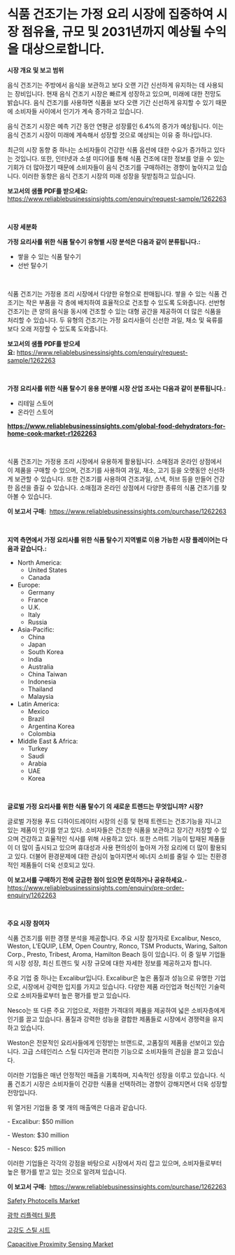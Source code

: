 <p><h1>식품 건조기는 가정 요리 시장에 집중하여 시장 점유율, 규모 및 2031년까지 예상될 수익을 대상으로합니다.</h1></p><p><strong>시장 개요 및 보고 범위</strong></p>
<p><p>음식 건조기는 주방에서 음식을 보관하고 보다 오랜 기간 신선하게 유지하는 데 사용되는 장비입니다. 현재 음식 건조기 시장은 빠르게 성장하고 있으며, 미래에 대한 전망도 밝습니다. 음식 건조기를 사용하면 식품을 보다 오랜 기간 신선하게 유지할 수 있기 때문에 소비자들 사이에서 인기가 계속 증가하고 있습니다.</p><p>음식 건조기 시장은 예측 기간 동안 연평균 성장률인 6.4%의 증가가 예상됩니다. 이는 음식 건조기 시장이 미래에 계속해서 성장할 것으로 예상되는 이유 중 하나입니다.</p><p>최근의 시장 동향 중 하나는 소비자들이 건강한 식품 옵션에 대한 수요가 증가하고 있다는 것입니다. 또한, 인터넷과 소셜 미디어를 통해 식품 건조에 대한 정보를 얻을 수 있는 기회가 더 많아졌기 때문에 소비자들이 음식 건조기를 구매하려는 경향이 높아지고 있습니다. 이러한 동향은 음식 건조기 시장의 미래 성장을 뒷받침하고 있습니다.</p></p>
<p><strong>보고서의 샘플 PDF를 받으세요:</strong> <a href="https://www.reliablebusinessinsights.com/enquiry/request-sample/1262263">https://www.reliablebusinessinsights.com/enquiry/request-sample/1262263</a></p>
<p>&nbsp;</p>
<p><strong>시장 세분화</strong></p>
<p><strong>가정 요리사를 위한 식품 탈수기 유형별 시장 분석은 다음과 같이 분류됩니다.:</strong></p>
<p><ul><li>쌓을 수 있는 식품 탈수기</li><li>선반 탈수기</li></ul></p>
<p>&nbsp;</p>
<p><p>식품 건조기는 가정용 조리 시장에서 다양한 유형으로 판매됩니다. 쌓을 수 있는 식품 건조기는 작은 부품을 각 층에 배치하여 효율적으로 건조할 수 있도록 도와줍니다. 선반형 건조기는 큰 양의 음식을 동시에 건조할 수 있는 대형 공간을 제공하여 더 많은 식품을 처리할 수 있습니다. 두 유형의 건조기는 가정 요리사들이 신선한 과일, 채소 및 육류를 보다 오래 저장할 수 있도록 도와줍니다.</p></p>
<p><strong>보고서의 샘플 PDF를 받으세요:</strong>&nbsp;<a href="https://www.reliablebusinessinsights.com/enquiry/request-sample/1262263">https://www.reliablebusinessinsights.com/enquiry/request-sample/1262263</a></p>
<p>&nbsp;</p>
<p><strong> 가정 요리사를 위한 식품 탈수기 응용 분야별 시장 산업 조사는 다음과 같이 분류됩니다.:</strong></p>
<p><ul><li>리테일 스토어</li><li>온라인 스토어</li></ul></p>
<p><strong><a href="https://www.reliablebusinessinsights.com/global-food-dehydrators-for-home-cook-market-r1262263">https://www.reliablebusinessinsights.com/global-food-dehydrators-for-home-cook-market-r1262263</a></strong></p>
<p>&nbsp;</p>
<p><p>식품 건조기는 가정용 조리 시장에서 유용하게 활용됩니다. 소매점과 온라인 상점에서 이 제품을 구매할 수 있으며, 건조기를 사용하여 과일, 채소, 고기 등을 오랫동안 신선하게 보관할 수 있습니다. 또한 건조기를 사용하여 건조과일, 스낵, 허브 등을 만들어 건강한 옵션을 즐길 수 있습니다. 소매점과 온라인 상점에서 다양한 종류의 식품 건조기를 찾아볼 수 있습니다.</p></p>
<p><strong>이 보고서 구매:</strong>&nbsp; <a href="https://www.reliablebusinessinsights.com/purchase/1262263">https://www.reliablebusinessinsights.com/purchase/1262263</a></p>
<p>&nbsp;</p>
<p><strong>지역 측면에서 가정 요리사를 위한 식품 탈수기 지역별로 이용 가능한 시장 플레이어는 다음과 같습니다.:</strong></p>
<p><ul>
    <li>
        North America:
        <ul>
            <li>United States</li>
            <li>Canada</li>
        </ul>
    </li>
    <li>
        Europe:
        <ul>
            <li>Germany</li>
            <li>France</li>
            <li>U.K.</li>
            <li>Italy</li>
            <li>Russia</li>
        </ul>
    </li>
    <li>
        Asia-Pacific:
        <ul>
            <li>China</li>
            <li>Japan</li>
            <li>South Korea</li>
            <li>India</li>
            <li>Australia</li>
            <li>China Taiwan</li>
            <li>Indonesia</li>
            <li>Thailand</li>
            <li>Malaysia</li>
        </ul>
    </li>
    <li>
        Latin America:
        <ul>
            <li>Mexico</li>
            <li>Brazil</li>
            <li>Argentina Korea</li>
            <li>Colombia</li>
        </ul>
    </li>
    <li>
        Middle East & Africa:
        <ul>
            <li>Turkey</li>
            <li>Saudi</li>
            <li>Arabia</li>
            <li>UAE</li>
            <li>Korea</li>
        </ul>
    </li>
    </ul></p>
<p>&nbsp;</p>
<p><strong>글로벌 가정 요리사를 위한 식품 탈수기 의 새로운 트렌드는 무엇입니까? 시장?</strong></p>
<p><p>글로벌 가정용 푸드 디하이드레이터 시장의 신흥 및 현재 트렌드는 건조기능을 지니고 있는 제품이 인기를 얻고 있다. 소비자들은 건조한 식품을 보관하고 장기간 저장할 수 있으며 건강하고 효율적인 식사를 위해 사용하고 있다. 또한 스마트 기능이 탑재된 제품들이 더 많이 출시되고 있으며 휴대성과 사용 편의성이 높아져 가정 요리에 더 많이 활용되고 있다. 더불어 환경문제에 대한 관심이 높아지면서 에너지 소비를 줄일 수 있는 친환경적인 제품들이 더욱 선호되고 있다.</p></p>
<p><strong>이 보고서를 구매하기 전에 궁금한 점이 있으면 문의하거나 공유하세요.</strong>- <a href="https://www.reliablebusinessinsights.com/enquiry/pre-order-enquiry/1262263">https://www.reliablebusinessinsights.com/enquiry/pre-order-enquiry/1262263</a></p>
<p>&nbsp;</p>
<p><strong>주요 시장 참여자</strong></p>
<p><p>식품 건조기를 위한 경쟁 분석을 제공합니다. 주요 시장 참가자로 Excalibur, Nesco, Weston, L’EQUIP, LEM, Open Country, Ronco, TSM Products, Waring, Salton Corp., Presto, Tribest, Aroma, Hamilton Beach 등이 있습니다. 이 중 일부 기업들의 시장 성장, 최신 트렌드 및 시장 규모에 대한 자세한 정보를 제공하고자 합니다.</p><p>주요 기업 중 하나는 Excalibur입니다. Excalibur은 높은 품질과 성능으로 유명한 기업으로, 시장에서 강력한 입지를 가지고 있습니다. 다양한 제품 라인업과 혁신적인 기술력으로 소비자들로부터 높은 평가를 받고 있습니다.</p><p>Nesco는 또 다른 주요 기업으로, 저렴한 가격대의 제품을 제공하여 넓은 소비자층에게 인기를 끌고 있습니다. 품질과 강력한 성능을 결합한 제품들로 시장에서 경쟁력을 유지하고 있습니다.</p><p>Weston은 전문적인 요리사들에게 인정받는 브랜드로, 고품질의 제품을 선보이고 있습니다. 고급 스테인리스 스틸 디자인과 편리한 기능으로 소비자들의 관심을 끌고 있습니다.</p><p>이러한 기업들은 매년 안정적인 매출을 기록하며, 지속적인 성장을 이루고 있습니다. 식품 건조기 시장은 소비자들이 건강한 식품을 선택하려는 경향이 강해지면서 더욱 성장할 전망입니다.</p><p>위 열거된 기업들 중 몇 개의 매출액은 다음과 같습니다.</p><p>- Excalibur: $50 million</p><p>- Weston: $30 million</p><p>- Nesco: $25 million</p><p>이러한 기업들은 각각의 강점을 바탕으로 시장에서 자리 잡고 있으며, 소비자들로부터 높은 평가를 받고 있는 것으로 알려져 있습니다.</p></p>
<p><strong>이 보고서 구매:</strong>&nbsp;&nbsp;<a href="https://www.reliablebusinessinsights.com/purchase/1262263">https://www.reliablebusinessinsights.com/purchase/1262263</a></p>
<p><p><a href="https://issuu.com/reportprime-2/docs/safety-photocells-market-size-2030.pptx">Safety Photocells Market</a></p><p><a href="https://github.com/HarrisonKitto2022/Market-Research-Report-List-1/blob/main/567960792113.md">광학 리플렉터 필름</a></p><p><a href="https://github.com/oajzkywllm460/Market-Research-Report-List-2/blob/main/530429492114.md">고강도 스틸 시트</a></p><p><a href="https://issuu.com/reportprime-2/docs/capacitive-proximity-sensing-market-size-2030.pptx">Capacitive Proximity Sensing Market</a></p></p>